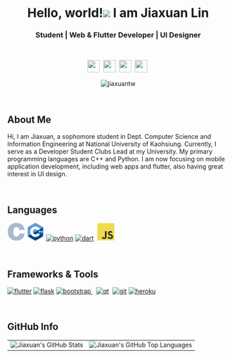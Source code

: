 <h1 align="center">Hello, world!<img src="https://media.giphy.com/media/hvRJCLFzcasrR4ia7z/giphy.gif" width="30px"> I am Jiaxuan Lin</h1>

<h3 align="center">Student | Web & Flutter Developer | UI Designer</h3><br>
<p align="center">
<!-- Facebook -->
<a href="https://www.facebook.com/jiaxuantw"><img width="28" height="28" src="https://upload.wikimedia.org/wikipedia/commons/thumb/5/51/Facebook_f_logo_%282019%29.svg/1365px-Facebook_f_logo_%282019%29.svg.png" /></a>&nbsp;
<!-- Instagram -->
<a href="https://www.instagram.com/jiaxuantw/"><img width="28" height="28" src="https://i.pinimg.com/originals/b4/14/76/b414768e7af1948afcbafb9bd4b0fd12.png" /></a>&nbsp;
<!-- Linkedin -->
<a href="www.linkedin.com/in/jiaxuantw"><img width="28" height="28" src="https://cdn4.iconfinder.com/data/icons/social-messaging-ui-color-shapes-2-free/128/social-linkedin-circle-512.png" /></a>&nbsp;
<!-- Email -->
<a href="mailto:mike200177@hotmail.com"><img width="28" height="28" src="https://freepngimg.com/thumb/logo/64838-icons-symbol-envelope-computer-mail-logo-email.png" /></a>&nbsp;
</p>
<p align="center"><img src="https://komarev.com/ghpvc/?username=jiaxuantw&label=Profile%20views&color=0e75b6&style=flat" alt="jiaxuantw" /></p>
<br>

<h2>About Me</h2>
<p>
Hi, I am Jiaxuan, a sophomore student in Dept. Computer Science and Information Engineering at National University of Kaohsiung. Currently, I serve as a Developer Student Clubs Lead at my University. My primary programming languages are C++ and Python. I am now focusing on mobile application development, including web apps and flutter, also having great interest in UI design.
</p><br>

<h2>Languages</h2>
<p align="left">
  <!-- C -->
  <a href="https://www.cprogramming.com/" target="_blank"><img src="https://raw.githubusercontent.com/devicons/devicon/master/icons/c/c-original.svg" alt="c" width="40" height="40"/></a>
  <!-- C++ -->
  <a href="https://www.w3schools.com/cpp/" target="_blank"><img src="https://raw.githubusercontent.com/devicons/devicon/master/icons/cplusplus/cplusplus-original.svg" alt="cplusplus" width="40" height="40"/></a>
  <!-- Python -->
  <a href="https://www.python.org" target="_blank"><img src="https://upload.wikimedia.org/wikipedia/commons/thumb/c/c3/Python-logo-notext.svg/768px-Python-logo-notext.svg.png" alt="python" width="40" height="40"/></a>
  <!-- Dart -->
  <a href="https://dart.dev" target="_blank"><img src="https://www.vectorlogo.zone/logos/dartlang/dartlang-icon.svg" alt="dart" width="40" height="40"/></a>&nbsp;
  <!-- JavaScript -->
  <a href="https://developer.mozilla.org/en-US/docs/Web/JavaScript" target="_blank"><img src="https://raw.githubusercontent.com/devicons/devicon/master/icons/javascript/javascript-original.svg" alt="javascript" width="40" height="40"/></a>
</p><br>

<h2>Frameworks & Tools</h2>
<p align="left">
  <!-- Flutter -->
  <a href="https://flutter.dev" target="_blank"><img src="https://www.vectorlogo.zone/logos/flutterio/flutterio-icon.svg" alt="flutter" width="40" height="40"/></a>
  <!-- flask -->
  <a href="https://flask.palletsprojects.com/" target="_blank"><img src="https://www.vectorlogo.zone/logos/pocoo_flask/pocoo_flask-icon.svg" alt="flask" width="40" height="40"/></a>
  <!-- Bootstrap -->
  <a href="https://getbootstrap.com" target="_blank"><img src="https://cdn.worldvectorlogo.com/logos/bootstrap-5-1.svg" alt="bootstrap" width="40" height="40"/> </a>&nbsp;
  <!-- Qt -->
  <a href="https://www.qt.io/" target="_blank"><img src="https://upload.wikimedia.org/wikipedia/commons/0/0b/Qt_logo_2016.svg" alt="qt" width="40" height="40"/></a>&nbsp;
  <!-- Git -->
  <a href="https://git-scm.com/" target="_blank"><img src="https://www.vectorlogo.zone/logos/git-scm/git-scm-icon.svg" alt="git" width="40" height="40"/></a>
  <!-- Heroku -->
  <a href="https://heroku.com" target="_blank"><img src="https://www.vectorlogo.zone/logos/heroku/heroku-icon.svg" alt="heroku" width="40" height="40"/></a>
</p><br>

<h2>GitHub Info</h2>
<table>
  <tr>
    <td valign="top">
      <img align="left" alt="Jiaxuan's GitHub Stats" src="https://github-readme-stats.vercel.app/api?username=jiaxuantw&show_icons=true&hide_border=true" />
    </td>
    <td valign="top">
      <img align="left" alt="Jiaxuan's GitHub Top Languages" src="https://github-readme-stats.vercel.app/api/top-langs/?username=jiaxuantw&layout=compact&hide_border=true" />
    </td>
  </tr>
</table>
